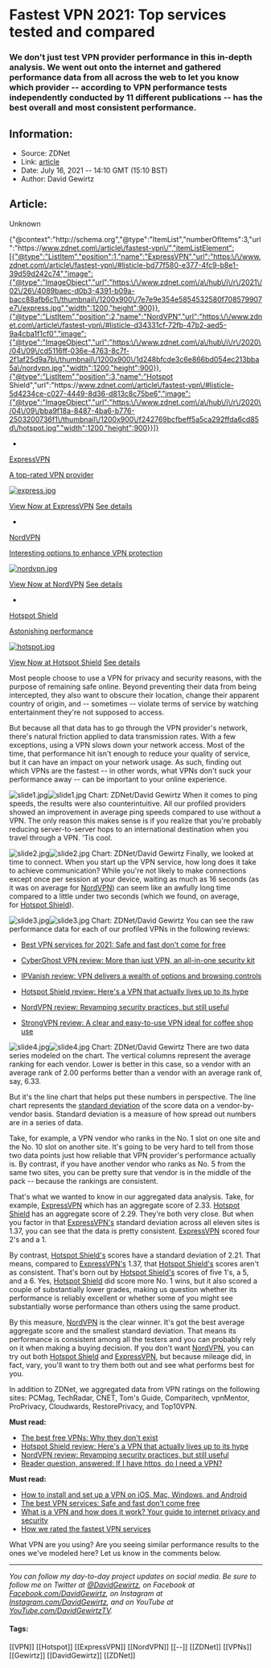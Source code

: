 # Fastest VPN 2021: Top services tested and compared
### We don't just test VPN provider performance in this in-depth analysis. We went out onto the internet and gathered performance data from all across the web to let you know which provider -- according to VPN performance tests independently conducted by 11 different publications -- has the best overall and most consistent performance.

## Information:
+ Source: ZDNet
+ Link: [article](https://www.zdnet.com/article/fastest-vpn/)
+ Date: July 16, 2021 -- 14:10 GMT (15:10 BST)
+ Author: David Gewirtz


## Article:
Unknown


{"@context":"http:\/\/schema.org","@type":"ItemList","numberOfItems":3,"url":"https:\/\/www.zdnet.com\/article\/fastest-vpn\/","itemListElement":[{"@type":"ListItem","position":1,"name":"ExpressVPN","url":"https:\/\/www.zdnet.com\/article\/fastest-vpn\/#listicle-bd77f580-e377-4fc9-b8e1-39d59d242c74","image":{"@type":"ImageObject","url":"https:\/\/www.zdnet.com\/a\/hub\/i\/r\/2021\/02\/26\/4089baec-d0b3-4391-b09a-bacc88afb6c1\/thumbnail\/1200x900\/7e7e9e354e5854532580f708579907e7\/express.jpg","width":1200,"height":900}},{"@type":"ListItem","position":2,"name":"NordVPN","url":"https:\/\/www.zdnet.com\/article\/fastest-vpn\/#listicle-d34331cf-72fb-47b2-aed5-9a4cba1f1cf0","image":{"@type":"ImageObject","url":"https:\/\/www.zdnet.com\/a\/hub\/i\/r\/2020\/04\/09\/cd5116ff-036e-4763-8c7f-2f1af25d9a7b\/thumbnail\/1200x900\/1d248bfcde3c6e866bd054ec213bba5a\/nordvpn.jpg","width":1200,"height":900}},{"@type":"ListItem","position":3,"name":"Hotspot Shield","url":"https:\/\/www.zdnet.com\/article\/fastest-vpn\/#listicle-5d4234ce-c027-4449-8d36-d813c8c75be6","image":{"@type":"ImageObject","url":"https:\/\/www.zdnet.com\/a\/hub\/i\/r\/2020\/04\/09\/bba9f18a-8487-4ba6-b776-2503200736f1\/thumbnail\/1200x900\/f242769bcfbeff5a5ca292ffda6cd85d\/hotspot.jpg","width":1200,"height":900}}]}

* 
[ExpressVPN](http://myfinance.go2cloud.org/aff_c?offer_id=124&aff_id=2&aff_sub=zd-4c9dd4212b5b4c558f5fba8de0009dd1-dtp-ct) 


[A top-rated VPN provider](http://myfinance.go2cloud.org/aff_c?offer_id=124&aff_id=2&aff_sub=zd-4c9dd4212b5b4c558f5fba8de0009dd1-dtp-ct) 

[![express.jpg](https://www.zdnet.com/a/hub/i/r/2021/02/26/4089baec-d0b3-4391-b09a-bacc88afb6c1/thumbnail/70x70/db92437e13848af8ae9fb5d5d7c3ec3e/express.jpg)](http://myfinance.go2cloud.org/aff_c?offer_id=124&aff_id=2&aff_sub=zd-4c9dd4212b5b4c558f5fba8de0009dd1-dtp-ct)

[View Now at ExpressVPN](http://myfinance.go2cloud.org/aff_c?offer_id=124&aff_id=2&aff_sub=zd-4c9dd4212b5b4c558f5fba8de0009dd1-dtp-ct) 
[See details](#listicle-bd77f580-e377-4fc9-b8e1-39d59d242c74) 

* 
[NordVPN](https://go.nordvpn.net/aff_c?offer_id=378&aff_id=307&source=zdnet&aff_sub=zd-4c9dd4212b5b4c558f5fba8de0009dd1-dtp-ct&aff_sub2=fastestvpn) 


[Interesting options to enhance VPN protection](https://go.nordvpn.net/aff_c?offer_id=378&aff_id=307&source=zdnet&aff_sub=zd-4c9dd4212b5b4c558f5fba8de0009dd1-dtp-ct&aff_sub2=fastestvpn) 

[![nordvpn.jpg](https://www.zdnet.com/a/hub/i/r/2020/04/09/cd5116ff-036e-4763-8c7f-2f1af25d9a7b/thumbnail/70x70/8f4539707804d565f1cfe10467eb3691/nordvpn.jpg)](https://go.nordvpn.net/aff_c?offer_id=378&aff_id=307&source=zdnet&aff_sub=zd-4c9dd4212b5b4c558f5fba8de0009dd1-dtp-ct&aff_sub2=fastestvpn)

[View Now at NordVPN](https://go.nordvpn.net/aff_c?offer_id=378&aff_id=307&source=zdnet&aff_sub=zd-4c9dd4212b5b4c558f5fba8de0009dd1-dtp-ct&aff_sub2=fastestvpn) 
[See details](#listicle-d34331cf-72fb-47b2-aed5-9a4cba1f1cf0) 

* 
[Hotspot Shield](https://hotspotshield.bvrd.net/c/159047/64013/1691?u=https://www.hotspotshield.com/vpn-offer/&subid1=zd-4c9dd4212b5b4c558f5fba8de0009dd1-dtp-ct&sharedId=zdnet) 


[Astonishing performance](https://hotspotshield.bvrd.net/c/159047/64013/1691?u=https://www.hotspotshield.com/vpn-offer/&subid1=zd-4c9dd4212b5b4c558f5fba8de0009dd1-dtp-ct&sharedId=zdnet) 

[![hotspot.jpg](https://www.zdnet.com/a/hub/i/r/2020/04/09/bba9f18a-8487-4ba6-b776-2503200736f1/thumbnail/70x70/f2153278c6d80c5b5abf5a669e07dab6/hotspot.jpg)](https://hotspotshield.bvrd.net/c/159047/64013/1691?u=https://www.hotspotshield.com/vpn-offer/&subid1=zd-4c9dd4212b5b4c558f5fba8de0009dd1-dtp-ct&sharedId=zdnet)

[View Now at Hotspot Shield](https://hotspotshield.bvrd.net/c/159047/64013/1691?u=https://www.hotspotshield.com/vpn-offer/&subid1=zd-4c9dd4212b5b4c558f5fba8de0009dd1-dtp-ct&sharedId=zdnet) 
[See details](#listicle-5d4234ce-c027-4449-8d36-d813c8c75be6) 



Most people choose to use a VPN for privacy and security reasons, with the purpose of remaining safe online. Beyond preventing their data from being intercepted, they also want to obscure their location, change their apparent country of origin, and -- sometimes -- violate terms of service by watching entertainment they're not supposed to access. 

But because all that data has to go through the VPN provider's network, there's natural friction applied to data transmission rates. With a few exceptions, using a VPN slows down your network access. Most of the time, that performance hit isn't enough to reduce your quality of service, but it can have an impact on your network usage. As such, finding out which VPNs are the fastest -- in other words, what VPNs don't suck your performance away -- can be important to your online experience. 

![slide1.jpg]()![slide1.jpg](https://www.zdnet.com/a/hub/i/2021/02/01/46ed1293-1fe2-465c-8f49-0624296e483b/slide1.jpg)
 Chart: ZDNet/David Gewirtz
 When it comes to ping speeds, the results were also counterintuitive. All our profiled providers showed an improvement in average ping speeds compared to use without a VPN. The only reason this makes sense is if you realize that you're probably reducing server-to-server hops to an international destination when you travel through a VPN. 'Tis cool.

![slide2.jpg]()![slide2.jpg](https://www.zdnet.com/a/hub/i/2021/02/01/a8ab4285-60aa-4d2f-8f70-d3863ce02409/slide2.jpg)
 Chart: ZDNet/David Gewirtz
 Finally, we looked at time to connect. When you start up the VPN service, how long does it take to achieve communication? While you're not likely to make connections except once per session at your device, waiting as much as 16 seconds (as it was on average for [NordVPN](https://go.nordvpn.net/aff_c?offer_id=378&aff_id=307&source=zdnet)) can seem like an awfully long time compared to a little under two seconds (which we found, on average, for [Hotspot Shield](https://hotspotshield.bvrd.net/c/159047/570902/1691?subId1=zd-4c9dd4212b5b4c558f5fba8de0009dd1--&sharedId=zdnet&u=https://www.hotspotshield.com/)). 

![slide3.jpg]()![slide3.jpg](https://www.zdnet.com/a/hub/i/2021/02/01/b468975b-69ce-41ee-8fae-f4f7d9aa805d/slide3.jpg)
 Chart: ZDNet/David Gewirtz
 You can see the raw performance data for each of our profiled VPNs in the following reviews: 

* [Best VPN services for 2021: Safe and fast don't come for free](https://www.zdnet.com/article/best-vpn-services-for-2021-safe-and-fast-dont-come-for-free/)  

* [CyberGhost VPN review: More than just VPN, an all-in-one security kit](https://www.zdnet.com/article/cyberghost-vpn-review-more-than-just-vpn-an-all-in-one-security-kit/)  

* [IPVanish review: VPN delivers a wealth of options and browsing controls](https://www.zdnet.com/article/ipvanish-review-a-rich-wealth-of-options-and-surfing-controls/)  

* [Hotspot Shield review: Here's a VPN that actually lives up to its hype](https://www.zdnet.com/article/hotspot-shield-review-heres-a-vpn-that-actually-lives-to-up-hype/)  

* [NordVPN review: Revamping security practices, but still useful](https://www.zdnet.com/article/nord-vpn-review-an-in-depth-look-at-a-popular-vpn/)  

* [StrongVPN review: A clear and easy-to-use VPN ideal for coffee shop use](https://www.zdnet.com/article/strongvpn-review-a-clear-and-easy-to-use-vpn-ideal-for-coffee-shop-use/)  


![slide4.jpg]()![slide4.jpg](https://www.zdnet.com/a/hub/i/2021/02/01/889d42f7-53e5-402c-87fe-3e3b444a04b6/slide4.jpg)
 Chart: ZDNet/David Gewirtz
 There are two data series modeled on the chart. The vertical columns represent the average ranking for each vendor. Lower is better in this case, so a vendor with an average rank of 2.00 performs better than a vendor with an average rank of, say, 6.33.

But it's the line chart that helps put these numbers in perspective. The line chart represents the [standard deviation](https://en.wikipedia.org/wiki/Standard_deviation) of the score data on a vendor-by-vendor basis. Standard deviation is a measure of how spread out numbers are in a series of data. 






Take, for example, a VPN vendor who ranks in the No. 1 slot on one site and the No. 10 slot on another site. It's going to be very hard to tell from those two data points just how reliable that VPN provider's performance actually is. By contrast, if you have another vendor who ranks as No. 5 from the same two sites, you can be pretty sure that vendor is in the middle of the pack -- because the rankings are consistent. 

That's what we wanted to know in our aggregated data analysis. Take, for example, [ExpressVPN](https://xvctlink.com/zdnet?offer=3monthsfree&a_fid=cnetvpn&data2=zdnet) which has an aggregate score of 2.33. [Hotspot Shield](https://hotspotshield.bvrd.net/c/159047/570902/1691?subId1=zd-4c9dd4212b5b4c558f5fba8de0009dd1--&sharedId=zdnet&u=https://www.hotspotshield.com/) has an aggregate score of 2.29. They're both very close. But when you factor in that [ExpressVPN's](https://xvctlink.com/zdnet?offer=3monthsfree&a_fid=cnetvpn&data2=zdnet) standard deviation across all eleven sites is 1.37, you can see that the data is pretty consistent. [ExpressVPN](https://xvctlink.com/zdnet?offer=3monthsfree&a_fid=cnetvpn&data2=zdnet) scored four 2's and a 1. 


By contrast, [Hotspot Shield's](https://hotspotshield.bvrd.net/c/159047/570902/1691?subId1=zd-4c9dd4212b5b4c558f5fba8de0009dd1--&sharedId=zdnet&u=https://www.hotspotshield.com/) scores have a standard deviation of 2.21. That means, compared to [ExpressVPN's](https://xvctlink.com/zdnet?offer=3monthsfree&a_fid=cnetvpn&data2=zdnet) 1.37, that [Hotspot Shield's](https://hotspotshield.bvrd.net/c/159047/570902/1691?subId1=zd-4c9dd4212b5b4c558f5fba8de0009dd1--&sharedId=zdnet&u=https://www.hotspotshield.com/) scores aren't as consistent. That's born out by [Hotspot Shield's](https://hotspotshield.bvrd.net/c/159047/570902/1691?subId1=zd-4c9dd4212b5b4c558f5fba8de0009dd1--&sharedId=zdnet&u=https://www.hotspotshield.com/) scores of five 1's, a 5, and a 6. Yes, [Hotspot Shield](https://hotspotshield.bvrd.net/c/159047/570902/1691?subId1=zd-4c9dd4212b5b4c558f5fba8de0009dd1--&sharedId=zdnet&u=https://www.hotspotshield.com/) did score more No. 1 wins, but it also scored a couple of substantially lower grades, making us question whether its performance is reliably excellent or whether some of you might see substantially worse performance than others using the same product. 

By this measure, [NordVPN](https://go.nordvpn.net/aff_c?offer_id=378&aff_id=307&source=zdnet) is the clear winner. It's got the best average aggregate score and the smallest standard deviation. That means its performance is consistent among all the testers and you can probably rely on it when making a buying decision. If you don't want [NordVPN](https://go.nordvpn.net/aff_c?offer_id=378&aff_id=307&source=zdnet), you can try out both [Hotspot Shield](https://hotspotshield.bvrd.net/c/159047/570902/1691?subId1=zd-4c9dd4212b5b4c558f5fba8de0009dd1--&sharedId=zdnet&u=https://www.hotspotshield.com/) and [ExpressVPN](https://xvctlink.com/zdnet?offer=3monthsfree&a_fid=cnetvpn&data2=zdnet), but because mileage did, in fact, vary, you'll want to try them both out and see what performs best for you. 

In addition to ZDNet, we aggregated data from VPN ratings on the following sites: PCMag, TechRadar, CNET, Tom's Guide, Comparitech, vpnMentor, ProPrivacy, Cloudwards, RestorePrivacy, and Top10VPN. 

**Must read:** 

* [The best free VPNs: Why they don't exist](https://www.zdnet.com/article/the-best-free-vpns-why-they-dont-exist/)
* [Hotspot Shield review: Here's a VPN that actually lives up to its hype](https://www.zdnet.com/article/hotspot-shield-review-heres-a-vpn-that-actually-lives-to-up-hype/)
* [NordVPN review: Revamping security practices, but still useful](https://www.zdnet.com/article/nord-vpn-review-an-in-depth-look-at-a-popular-vpn/)
* [Reader question, answered: If I have https, do I need a VPN?](https://www.zdnet.com/article/reader-question-answered-if-i-have-https-do-i-need-a-vpn/)

**Must read:**

* [How to install and set up a VPN on iOS, Mac, Windows, and Android](https://www.zdnet.com/article/how-to-install-a-vpn-on-ios-mac-windows-and-android/)
* [The best VPN services: Safe and fast don't come free](https://www.zdnet.com/article/best-vpn/)
* [What is a VPN and how does it work? Your guide to internet privacy and security](https://www.zdnet.com/article/what-is-a-vpn-and-how-does-it-work/)
* [How we rated the fastest VPN services](https://www.zdnet.com/article/fastest-vpn-how-we-rated-the-top-services/)

What VPN are you using? Are you seeing similar performance results to the ones we've modeled here? Let us know in the comments below.



---

*You can follow my day-to-day project updates on social media. Be sure to follow me on Twitter at [@DavidGewirtz](https://twitter.com/davidgewirtz), on Facebook at [Facebook.com/DavidGewirtz](https://www.facebook.com/davidgewirtz), on Instagram at [Instagram.com/DavidGewirtz](https://www.instagram.com/DavidGewirtz/), and on YouTube at [YouTube.com/DavidGewirtzTV](https://www.youtube.com/user/DavidGewirtzTV).*





#### Tags:
[[VPN]] [[Hotspot]] [[ExpressVPN]] [[NordVPN]] [[--]] [[ZDNet]] [[VPNs]] [[Gewirtz]] [[DavidGewirtz]] [[ZDNet]]
